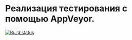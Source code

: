 # Реализация тестирования с помощью AppVeyor.

[![Build status](https://ci.appveyor.com/api/projects/status/0x50l479d5rqw3ye?svg=true)](https://ci.appveyor.com/project/bwl-andromeda/unit-tests)